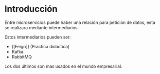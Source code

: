 
# Introducción

Entre microservicios puede haber una relación para petición de datos, esta se realizara mediante intermediarios.

Estos intermediarios pueden ser:

- [[Feign]] (Practica didáctica)
- Kafka
- RabbitMQ

Los dos últimos son mas usados en el mundo empresarial.

